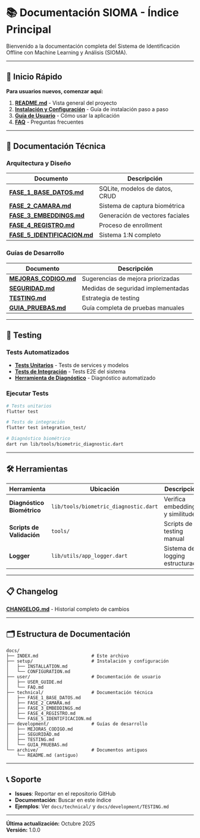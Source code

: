 # 📚 Documentación SIOMA - Índice Principal

Bienvenido a la documentación completa del Sistema de Identificación Offline con Machine Learning y Análisis (SIOMA).

---

## 🚀 Inicio Rápido

**Para usuarios nuevos, comenzar aquí:**

1. **[README.md](../README.md)** - Vista general del proyecto
2. **[Instalación y Configuración](./setup/INSTALLATION.md)** - Guía de instalación paso a paso
3. **[Guía de Usuario](./user/USER_GUIDE.md)** - Cómo usar la aplicación
4. **[FAQ](./user/FAQ.md)** - Preguntas frecuentes

---

## 📖 Documentación Técnica

### Arquitectura y Diseño

| Documento | Descripción |
|-----------|-------------|
| **[FASE_1_BASE_DATOS.md](./technical/FASE_1_BASE_DATOS.md)** | SQLite, modelos de datos, CRUD |
| **[FASE_2_CAMARA.md](./technical/FASE_2_CAMARA.md)** | Sistema de captura biométrica |
| **[FASE_3_EMBEDDINGS.md](./technical/FASE_3_EMBEDDINGS.md)** | Generación de vectores faciales |
| **[FASE_4_REGISTRO.md](./technical/FASE_4_REGISTRO.md)** | Proceso de enrollment |
| **[FASE_5_IDENTIFICACION.md](./technical/FASE_5_IDENTIFICACION.md)** | Sistema 1:N completo |

### Guías de Desarrollo

| Documento | Descripción |
|-----------|-------------|
| **[MEJORAS_CODIGO.md](./development/MEJORAS_CODIGO.md)** | Sugerencias de mejora priorizadas |
| **[SEGURIDAD.md](./development/SEGURIDAD.md)** | Medidas de seguridad implementadas |
| **[TESTING.md](./development/TESTING.md)** | Estrategia de testing |
| **[GUIA_PRUEBAS.md](./development/GUIA_PRUEBAS.md)** | Guía completa de pruebas manuales |

---

## 🧪 Testing

### Tests Automatizados

- **[Tests Unitarios](../test/)** - Tests de services y modelos
- **[Tests de Integración](../integration_test/)** - Tests E2E del sistema
- **[Herramienta de Diagnóstico](../lib/tools/biometric_diagnostic.dart)** - Diagnóstico automatizado

### Ejecutar Tests

```bash
# Tests unitarios
flutter test

# Tests de integración
flutter test integration_test/

# Diagnóstico biométrico
dart run lib/tools/biometric_diagnostic.dart
```

---

## 🛠️ Herramientas

| Herramienta | Ubicación | Descripción |
|-------------|-----------|-------------|
| **Diagnóstico Biométrico** | `lib/tools/biometric_diagnostic.dart` | Verifica embeddings y similitudes |
| **Scripts de Validación** | `tools/` | Scripts de testing manual |
| **Logger** | `lib/utils/app_logger.dart` | Sistema de logging estructurado |

---

## 📋 Changelog

**[CHANGELOG.md](../CHANGELOG.md)** - Historial completo de cambios

---

## 🗂️ Estructura de Documentación

```
docs/
├── INDEX.md                    # Este archivo
├── setup/                      # Instalación y configuración
│   ├── INSTALLATION.md
│   └── CONFIGURATION.md
├── user/                       # Documentación de usuario
│   ├── USER_GUIDE.md
│   └── FAQ.md
├── technical/                  # Documentación técnica
│   ├── FASE_1_BASE_DATOS.md
│   ├── FASE_2_CAMARA.md
│   ├── FASE_3_EMBEDDINGS.md
│   ├── FASE_4_REGISTRO.md
│   └── FASE_5_IDENTIFICACION.md
├── development/                # Guías de desarrollo
│   ├── MEJORAS_CODIGO.md
│   ├── SEGURIDAD.md
│   ├── TESTING.md
│   └── GUIA_PRUEBAS.md
└── archive/                    # Documentos antiguos
    └── README.md (antiguo)
```

---

## 📞 Soporte

- **Issues**: Reportar en el repositorio GitHub
- **Documentación**: Buscar en este índice
- **Ejemplos**: Ver `docs/technical/` y `docs/development/TESTING.md`

---

**Última actualización:** Octubre 2025  
**Versión:** 1.0.0
